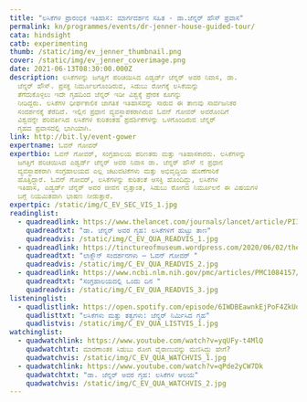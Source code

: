 ```yaml
---
title: "ಲಸಿಕೆಗಳ ಪ್ರಾರಂಭಿಕ ಇತಿಹಾಸ: ಮಾರ್ಗದರ್ಶನ ಸಹಿತ - ಡಾ.ಜೆನ್ನರ್‌ ಹೌಸ್ ಪ್ರವಾಸ"
permalink: kn/programmes/events/dr-jenner-house-guided-tour/
cata: hindsight
catb: experimenting
thumb: /static/img/ev_jenner_thumbnail.png
cover: /static/img/ev_jenner_coverimage.png
date: 2021-06-13T08:30:00.000Z
description: ಲಸಿಕೆಗಳನ್ನು ಜಗತ್ತಿಗೆ ಪರಿಚಯಿಸಿದ ಎಡ್ವರ್ಡ್‌ ಜೆನ್ನರ್‌ ಅವರ ನಿವಾಸ, ಡಾ.
  ಜೆನ್ನರ್‌ ಹೌಸ್‌.‌ ಪ್ರಸಕ್ತ ನಿರ್ಮೂಲಗೊಂಡಿರುವ, ಸಿಡುಬು ರೋಗಕ್ಕೆ ಲಸಿಕೆಯನ್ನು
  ತೆಗೆದುಕೊಳ್ಳಲು ಇದೇ ಗೃಹದಿಂದ ಜೆನ್ನರ್ ಇಡೀ ವಿಶ್ವಕ್ಕೆ ಪ್ರೇರಕ ಕೂಗನ್ನು
  ನೀಡಿದ್ದರು. ಲಸಿಕೆಗಳ ಧೀರ್ಘಕಾಲಿಕ ಜಾಗತಿಕ ಇತಿಹಾಸವನ್ನು ಸಾರುವ ಈ ತಾಣವು ಸಾರ್ವಜನಿಕರ
  ಸಂದರ್ಶನಕ್ಕೆ ತೆರೆದಿದೆ. ಇಲ್ಲಿನ ಪ್ರಧಾನ ವ್ಯವಸ್ಥಾಪಕರಾಗಿರುವ ಓವನ್‌ ಗೋವರ್‌ ಅವರೊಂದಿಗೆ
  ವಿಶ್ವವನ್ನೇ ಪರಿವರ್ತಿಸಿದ ಲಸಿಕೆಗಳ ಕುರಿತಂತಹ ಪ್ರದರ್ಶಿಕೆಗಳನ್ನು ಒಳಗೊಂಡಿರುವ ಜೆನ್ನರ್‌
  ಗೃಹದ ಪ್ರವಾಸದಲ್ಲಿ ಭಾಗಿಯಾಗಿ.
link: http://bit.ly/event-gower
expertname: ಓವನ್‌ ಗೋವರ್‌
expertbio: ಓವನ್‌ ಗೋವರ್‌, ಸಂಗ್ರಹಾಲಯ ಪರಿಣತರು ಮತ್ತು ಇತಿಹಾಸಕಾರರು. ಲಸಿಕೆಗಳನ್ನು
  ಜಗತ್ತಿಗೆ ಪರಿಚಯಿಸಿದ ಎಡ್ವರ್ಡ್‌ ಜೆನ್ನರ್‌ ಅವರ ನಿವಾಸ ಡಾ. ಜೆನ್ನರ್‌ ಹೌಸ್‌ ನ ಪ್ರಧಾನ
  ವ್ಯವಸ್ಥಾಪಕರಾಗಿ ಸಂಗ್ರಹಾಲಯದ ಎಲ್ಲ ಚಟುವಟಿಕೆಗಳು ಮತ್ತು ಅಭಿವೃದ್ಧಿಯ ಹೊಣೆಗಾರಿಕೆ
  ಹೊತ್ತಿದ್ದಾರೆ. ಓವನ್‌ ಗೋವರ್‌, ಲಸಿಕೆಗಳನ್ನು ಕುರಿತಂತೆ ಆಸಕ್ತಿ ಹೊಂದಿದ್ದು, ಲಸಿಕೆಗಳ
  ಇತಿಹಾಸ, ಎಡ್ವರ್ಡ್‌ ಜೆನ್ನರ್‌ ಅವರ ಜೀವನ ವೃತ್ತಾಂತ, ಸಿಡುಬು ರೋಗದ ನಿರ್ಮೂಲನೆ ಈ ವಿಷಯಗಳ
  ಬಗ್ಗೆ ನಿಯಮಿತವಾಗಿ ಭಾಷಣ ನೀಡುತ್ತಾರೆ.
expertpic: /static/img/C_EV_SEC_VIS_1.jpg
readinglist:
  - quadreadlink: https://www.thelancet.com/journals/lancet/article/PIIS0140-6736(11)61154-9/fulltext
    quadreadtxt: "ಡಾ. ಜೆನ್ನರ್‌ ಅವರ ಗೃಹ: ಲಸಿಕೆಗಳಿಗೆ ಹುಟ್ಟು ತಾಣ"
    quadreadvis: /static/img/C_EV_QUA_READVIS_1.jpg
  - quadreadlink: https://tinctureofmuseum.wordpress.com/2020/06/02/the-lockdown-interviews-6-owen-gower-museum-manager-dr-jenners-house-gloucestershire-may-2020/
    quadreadtxt: "ಲಾಕ್ಡೌನ್‌ ಸಂದರ್ಶನಗಳು – ಓವನ್‌ ಗೋವರ್‌ "
    quadreadvis: /static/img/C_EV_QUA_READVIS_2.jpg
  - quadreadlink: https://www.ncbi.nlm.nih.gov/pmc/articles/PMC1084157/
    quadreadtxt: "ಸಂಗ್ರಹಾಲಯದಲ್ಲಿ ಒಂದು ದಿನ "
    quadreadvis: /static/img/C_EV_QUA_READVIS_3.jpg
listeninglist:
  - quadlistlink: https://open.spotify.com/episode/6IWDBEawnkEjPoF4ZkUqvK
    quadlisttxt: "ಲಸಿಕೆಗಳು ಮತ್ತು ತತ್ವಗಳು: ಜೆನ್ನರ್‌ ನಿರ್ಮಿಸಿದ ಗೃಹ"
    quadlistvis: /static/img/C_EV_QUA_LISTVIS_1.jpg
watchinglist:
  - quadwatchlink: https://www.youtube.com/watch?v=yqUFy-t4MlQ
    quadwatchtxt: ಮಾರಣಾಂತಕ ಸಿಡುಬು ರೋಗ ವೈರಾಣುವನ್ನು ಮಣಿಸಿದ್ದು ಹೇಗೆ?
    quadwatchvis: /static/img/C_EV_QUA_WATCHVIS_1.jpg
  - quadwatchlink: https://www.youtube.com/watch?v=qPde2yCW7Dk
    quadwatchtxt: "ಡಾ. ಜೆನ್ನರ್‌ ಅವರ ಗೃಹ: ಲಸಿಕೆಗಳ ಆಲಯ"
    quadwatchvis: /static/img/C_EV_QUA_WATCHVIS_2.jpg
---
```

